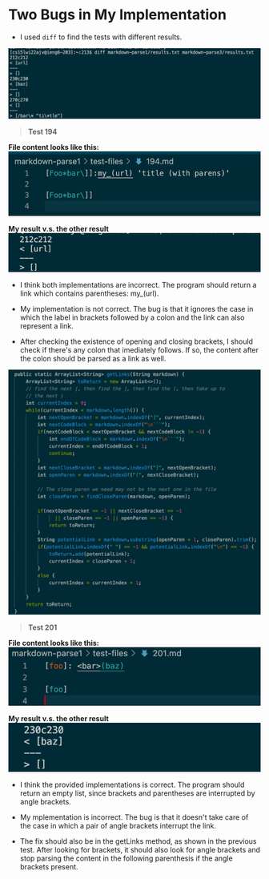 # Two Bugs in My Implementation

* I used `diff` to find the tests with different results.

![Image](labrepo5-1.png)
> **Test 194**

**File content looks like this:**
![Image](labrepo5-2.png)

**My result v.s. the other result**
![Image](labrepo5-3.png)

 * I think both implementations are incorrect. The program should return a link which contains parentheses: my_(url).

 * My implementation is not correct. The bug is that it ignores the case in which the label in brackets followed  by a colon and the link can also represent a link. 
 
 * After checking the existence of opening and closing brackets, I should check if there's any colon that imediately follows. If so, the content after the colon should be parsed as a link as well.

 ![Image](labrepo5-4.png)


> **Test 201**

**File content looks like this:**
![Image](labrepo5-5.png)

**My result v.s. the other result**
![Image](labrepo5-6.png)

* I think the provided implementations is correct. The program should return an empty list, since brackets and parentheses are interrupted by angle brackets.

* My mplementation is incorrect. The bug is that it doesn't take care of the case in which a pair of angle brackets interrupt the link.

* The fix should also be in the getLinks method, as shown in the previous test. After looking for brackets, it should also look for angle brackets and stop parsing the content in the following parenthesis if the angle brackets present.